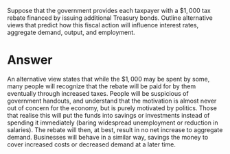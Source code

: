 Suppose that the government provides each taxpayer with a $\$ 1,000$ tax rebate financed by issuing additional Treasury bonds. Outline alternative views that predict how this fiscal action will influence interest rates, aggregate demand, output, and employment.

# Answer

<!-- If the government provides each taxpayer a $1000 tax rebate financed by issuing additional treasury bonds alternative views suggest that those $1000 per taxpayer are not likely to be spent.  New classical economist believes that the individual taxpayer will recognize that the when the government puts itself into debt one year, the taxes will likely rise the following year. Most economical changes are due to political reasoning rather than concern for the economy or the individuals in the population. Therefore, the taxpaying citizens will be more likely to put the money into savings. This results in less demand for products by the population, resulting in less output. Employment will not rise either as business are as well putting that money into savings rather than paying new employees.  Overall, alternative views would predict that this fiscal action will not help the economy in a recession.  -->

An alternative view states that while the $\$ 1,000$ may be spent by some, many people will recognize that the rebate will be paid for by them eventually through increased taxes.
People will be suspicious of government handouts, and understand that the motivation is almost never out of concern for the economy, but is purely motivated by politics.
Those that realise this will put the funds into savings or investments instead of spending it immediately (baring widespread unemployment or reduction in salaries).
The rebate will then, at best, result in no net increase to aggregate demand.
Businesses will behave in a similar way, savings the money to cover increased costs or decreased demand at a later time.